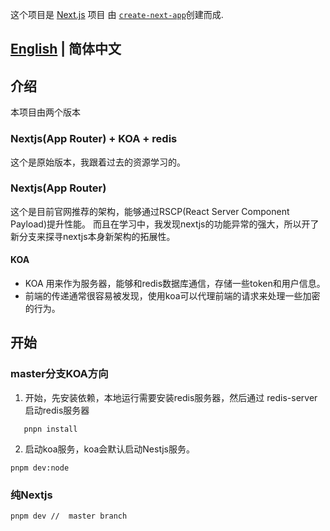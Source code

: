 这个项目是 [Next.js](https://nextjs.org/) 项目
由 [`create-next-app`](https://github.com/vercel/next.js/tree/canary/packages/create-next-app)创建而成.

## [English](./README.md) | 简体中文

## 介绍

本项目由两个版本

### Nextjs(App Router) + KOA + redis

这个是原始版本，我跟着过去的资源学习的。

### Nextjs(App Router)

这个是目前官网推荐的架构，能够通过RSCP(React Server Component Payload)提升性能。
而且在学习中，我发现nextjs的功能异常的强大，所以开了新分支来探寻nextjs本身新架构的拓展性。

#### KOA

- KOA 用来作为服务器，能够和redis数据库通信，存储一些token和用户信息。
- 前端的传递通常很容易被发现，使用koa可以代理前端的请求来处理一些加密的行为。

## 开始

### master分支KOA方向

1. 开始，先安装依赖，本地运行需要安装redis服务器，然后通过 redis-server
   启动redis服务器

```
   pnpn install
```

2. 启动koa服务，koa会默认启动Nestjs服务。

```
pnpm dev:node 
```

### 纯Nextjs

```bash
pnpm dev //  master branch
```